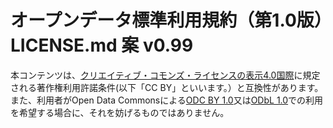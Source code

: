 # オープンデータ標準利用規約（第1.0版）LICENSE.md 案 v0.99

本コンテンツは、[クリエイティブ・コモンズ・ライセンスの表示4.0国際](https://creativecommons.org/licenses/by/4.0/legalcode.ja)に規定される著作権利用許諾条件(以下「CC BY」といいます。）と互換性があります。また、利用者がOpen Data Commonsによる[ODC BY 1.0](https://opendatacommons.org/licenses/by/1-0/)又は[ODbL 1.0](https://opendatacommons.org/licenses/odbl/)での利用を希望する場合に、それを妨げるものではありません。
